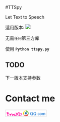 #TTSpy 

Let Text to Speech

适用版本:
![](https://img.shields.io/badge/Python-2.7-brightgreen.svg)

无需`任何`第三方库

使用 **`Python ttspy.py`**
## TODO

下一版本支持参数

# Contact me 
![](image/email_image.png)

